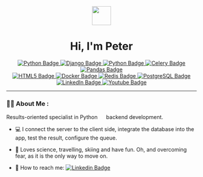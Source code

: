 <!--
**Doom-2/Doom-2** is a ✨ _special_ ✨ repository because its `README.md` (this file) appears on your GitHub profile.

Here are some ideas to get you started:

- 🔭 I’m currently working on ...
- 🌱 I’m currently learning ...
- 👯 I’m looking to collaborate on ...
- 🤔 I’m looking for help with ...
- 💬 Ask me about ...
- 📫 How to reach me: ...
- 😄 Pronouns: ...
- ⚡ Fun fact: ...
-->

<div id="header" align="center">
  <img src="https://media.giphy.com/media/YTXsHaOQECQRISfDpv/giphy.gif" width="50"/>
  
  <h1>
  Hi, I'm Peter
  <!--<img src="https://media.giphy.com/media/hvRJCLFzcasrR4ia7z/giphy.gif" width="30px"/>-->
</h1>
  
  <div id="badges">
  <a href="https://www.python.org/">
    <img src="https://img.shields.io/badge/Python-174394?style=for-the-badge&logo=python&logoColor=white" alt="Python Badge"/>
  </a>
  <a href="https://www.djangoproject.com/">
    <img src="https://img.shields.io/badge/Django-darkgreen?style=for-the-badge&logo=django&logoColor=white" alt="Django Badge"/>
  </a>
  <a href="https://www.python.org/">
    <img src="https://img.shields.io/badge/C++-649ad2?style=for-the-badge&logo=cplusplus&logoColor=white" alt="Python Badge"/>
  </a>
  <a href="https://docs.celeryq.dev/en/stable/">
    <img src="https://img.shields.io/badge/Celery-b6de64?style=for-the-badge&logo=celery&logoColor=black" alt="Celery Badge"/>
  </a>
  <a href="https://pandas.pydata.org/">
    <img src="https://img.shields.io/badge/Pandas-lightgrey?style=for-the-badge&logo=pandas&logoColor=black" alt="Pandas Badge"/>
  </a>
  <br>
  <a href="https://developer.mozilla.org/en-US/docs/Web/HTML">
    <img src="https://img.shields.io/badge/HTML-ff5427?style=for-the-badge&logo=html5&logoColor=white" alt="HTML5 Badge"/>
  </a>
  <a href="https://www.docker.com/">
    <img src="https://img.shields.io/badge/Docker-4870ff?style=for-the-badge&logo=docker&logoColor=white" alt="Docker Badge"/>
  </a>
  <a href="https://redis.io/">
    <img src="https://img.shields.io/badge/Redis-dc382c?style=for-the-badge&logo=redis&logoColor=white" alt="Redis Badge"/>
  </a>
  <a href="https://www.postgresql.org/">
    <img src="https://img.shields.io/badge/Postgres-737fff?style=for-the-badge&logo=postgresql&logoColor=white" alt="PostgreSQL Badge"/>
  </a>
 <br>
  <a href="https://www.linkedin.com/in/petr-khramov-b872b0232/">
    <img src="https://img.shields.io/badge/LinkedIn-blue?style=for-the-badge&logo=linkedin&logoColor=white" alt="LinkedIn Badge"/>
  </a>
  <a href="https://www.youtube.com/channel/UCoj0ANSd_UlBdky1TBQ56nw">
  <img src="https://img.shields.io/badge/YouTube-red?style=for-the-badge&logo=youtube&logoColor=white" alt="Youtube Badge"/>
  </a>
</div>
  <img src="https://komarev.com/ghpvc/?username=Doom-2&style=flat-square&color=blue" alt=""/>
  <div align="center">
  <!--<img src="https://media.giphy.com/media/dWesBcTLavkZuG35MI/giphy.gif" width="600" height="300"/>-->
</div>
</div>

---

### :man_office_worker: About Me :

Results-oriented specialist in Python <img src="https://media.giphy.com/media/KAq5w47R9rmTuvWOWa/giphy.gif" width="15"> backend development.
- :computer: I connect the server to the client side, integrate the database into the app, test
the result, configure the queue.

- :runner: Loves science, travelling, skiing and have fun. Oh, and overcoming fear, as it is the only way to move on.

- :envelope_with_arrow: How to reach me: [![Linkedin Badge](https://img.shields.io/badge/-Gmail-d4d1d1?style=flat&logo=gmail&logoColor=c71610)](mailto:phramov945@gmail.com)
